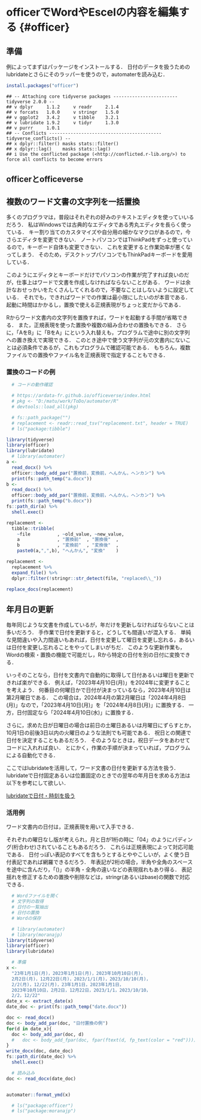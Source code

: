 # officerでWordやEscelの内容を編集する {#officer}

<!--
<a href=""></a>
[Preface](#)
-->

## 準備

例によってまずはパッケージをインストールする．
日付のデータを扱うためのlubridateとさらにそのラッパーを使うので，automaterを読み込む．


```r
install.packages("officer")
```


```
## -- Attaching core tidyverse packages ------------------------ tidyverse 2.0.0 --
## v dplyr     1.1.2     v readr     2.1.4
## v forcats   1.0.0     v stringr   1.5.0
## v ggplot2   3.4.2     v tibble    3.2.1
## v lubridate 1.9.2     v tidyr     1.3.0
## v purrr     1.0.1     
## -- Conflicts ------------------------------------------ tidyverse_conflicts() --
## x dplyr::filter() masks stats::filter()
## x dplyr::lag()    masks stats::lag()
## i Use the conflicted package (<http://conflicted.r-lib.org/>) to force all conflicts to become errors
```




## officerとofficeverse





## 複数のワード文書の文字列を一括置換

多くのプログラマは，普段はそれぞれの好みのテキストエディタを使っていいるだろう．
私はWindowsでは古典的なエディタである秀丸エディタを長らく使っている．
キー割り当てのカスタマイズや自分用の細かなマクロがあるので，今さらエディタを変更できない．
ノートパソコンではThinkPadをずっと使っているので，キーボード自体も変更できない．
これを変更すると作業効率が悪くなってしまう．
そのため，デスクトップパソコンでもThinkPadキーボードを愛用している．

このようにエディタとキーボードだけでパソコンの作業が完了すれば良いのだが，仕事上はワードで文書を作成しなければならないことがある．
ワードは余計なおせっかいをたくさんしてくれるので，不要なことはしないように設定している．
それでも，できればワードでの作業は最小限にしたいのが本音である．
起動に時間はかかるし，置換で使える正規表現がちょっと変だからである．

Rからワード文書内の文字列を置換すれば，ワードを起動する手間が省略できる．
また，正規表現を使った置換や複数の組み合わせの置換もできる．
さらに，「AをB」に「BをA」にという入れ替えも，プログラムで途中に別の文字列への置き換えで実現できる．
このとき途中で使う文字列が元の文書内にないことは必須条件であるが，これもプログラムで確認可能である．
もちろん，複数ファイルでの置換やファイル名を正規表現で指定することもできる．

<!--
  # なお，VBAでマクロを使えば，複数ファイルの文字列置ができる．
  # その場合，1つの組み合わせだけでなく，複数の組み合わせの置換もできるだろう．
  # VBAのマクロと同様のことをRから実行してみる．
-->

### 置換のコードの例




```r
  # コードの動作確認

  # https://ardata-fr.github.io/officeverse/index.html
  # pkg <- "D:/matu/work/ToDo/automater/R"
  # devtools::load_all(pkg)

  # fs::path_package("")
  # replacement <- readr::read_tsv("replacement.txt", header = TRUE)
  # ls("package:tibble")

library(tidyverse)
library(officer)
library(lubridate)
  # library(automater)
a <- 
  read_docx() %>%
  officer::body_add_par("置換前，変換前，へんかん，ヘンカン") %>%
  print(fs::path_temp("a.docx"))
b <- 
  read_docx() %>%
  officer::body_add_par("置換前，変換前，へんかん，ヘンカン") %>%
  print(fs::path_temp("b.docx"))
fs::path_dir(a) %>%
  shell.exec()

replacement <- 
  tibble::tribble(
    ~file          , ~old_value, ~new_value,
    a              , "置換前"  , "置換後"  ,
    b              , "変換前"  , "変換後"  ,
    paste0(a,",",b), "へんかん", "変換"    )

replacement <- 
  replacement %>%
  expand_file() %>%
  dplyr::filter(!stringr::str_detect(file, "replaced\\_"))

replace_docs(replacement)
```

## 年月日の更新

毎年同じような文書を作成しているが，年だけを更新しなければならないことは多いだろう．
手作業で日付を更新すると，どうしても間違いが混入する．
単純な見間違いや入力間違いもあれば，日付を変更して曜日を変更し忘れる，あるいは日付を変更し忘れることをやってしまいがちだ．
このような更新作業も，Wordの検索・置換の機能で可能だし，Rから特定の日付を別の日付に変換できる．

いっそのことなら，日付を文書内で自動的に取得して日付あるいは曜日を更新できれば楽ができる．
例えば，「2023年4月10日(月)」を2024年に変更することを考えよう．
何番目の何曜日かで日付が決まっているなら，2023年4月10日は第2月曜日である．
この場合は，2024年4月の第2月曜日は「2024年4月8日(月)」なので，「2023年4月10日(月)」を「2024年4月8日(月)」に置換する．
一方，日付固定なら「2024年4月10日(水)」に置換する．

<!--
日付(月日)を固定したい場合であれば，曜日のみ変更すれば良いので分かりやすい．
曜日を固定したい場合は「10月の第2日曜日」のように法則がきっちりとしていれば，プログラムは簡単である．
-->

さらに，求めた日が日曜日の場合は前日の土曜日あるいは月曜日にずらすとか，10月1日の前後3日以内の火曜日のような法則でも可能である．
祝日との関連で日付を決定することもあるだろう．
そのようなときは，祝日データをあわせてコードに入れれば良い．
とにかく，作業の手順が決まっていれば，プログラムによる自動化できる．


ここではlubridateを活用して，ワード文書の日付を更新する方法を扱う．
lubridateで日付固定あるいは位置固定のときでの翌年の年月日を求める方法は以下を参考にして欲しい．

[lubridateで日付・時刻を扱う](#lubridate)


### 活用例

ワード文書内の日付は，正規表現を用いて入手できる．

それぞれの曜日なし版が考えられ，月と日が1桁の時に「04」のようにパディング(桁合わせ)されていることもあるだろう．
これらは正規表現によって対応可能である．
日付っぽい表記のすべてを含もうとするとややこしいが，よく使う日付表記であれば網羅できるだろう．
年表記が2桁の場合，半角や全角のスペースを途中に含んだり，「()」の半角・全角の違いなどの表現揺れもあり得る．
表記揺れを修正するための置換や削除などは，stringr(あるいはbase)の関数で対応できる．


```r
  # Wordファイルを開く
  # 文字列の取得
  # 日付の一覧抽出
  # 日付の置換
  # Wordの保存

  # library(automater)
  # library(moranajp)
library(tidyverse)
library(officer)
library(lubridate)

  # 準備
x <- 
  "23年1月1日(月)，2023年1月1日(月)，2023年10月10日(月)，
  2月2日(月)，12月22日(月)，2023/1/1(月)，2023/10/10(月)，
  2/2(月)，12/22(月)，23年1月1日，2023年1月1日，
  2023年10月10日，2月2日，12月22日，2023/1/1，2023/10/10，
  2/2，12/22"
date_x <- extract_date(x)
date_doc <- print(fs::path_temp("date.docx"))

doc <- read_docx()
doc <- body_add_par(doc, "日付置換の例")
for(d in date_x){
  doc <- body_add_par(doc, d)
  #   doc <- body_add_fpar(doc, fpar(ftext(d, fp_text(color = "red"))))
}
write_docx(doc, date_doc)
fs::path_dir(date_doc) %>%
  shell.exec()

  # 読み込み
doc <- read_docx(date_doc)


automater::format_ymd(x)

  # ls("package:officer")
  # ls("package:moranajp")
```
